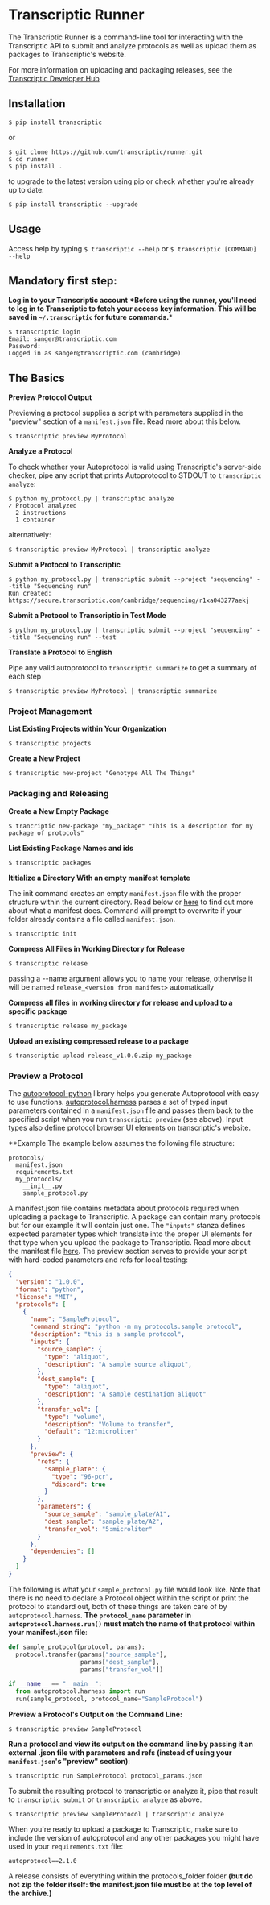 # Transcriptic Runner

The Transcriptic Runner is a command-line tool for interacting with the
Transcriptic API to submit and analyze protocols as well as upload them as packages to Transcriptic's website.

For more information on uploading and packaging releases, see the [Transcriptic Developer Hub](http://developers.transcriptic.com/v1.0/docs/package-creation-quickstart#packaging-and-uploading)


## Installation

```
$ pip install transcriptic
```

or

```
$ git clone https://github.com/transcriptic/runner.git
$ cd runner
$ pip install .
```

to upgrade to the latest version using pip or check whether you're already up to date:
```
$ pip install transcriptic --upgrade
```


## Usage

Access help by typing `$ transcriptic --help` or `$ transcriptic [COMMAND] --help`

## Mandatory first step:
**Log in to your Transcriptic account**
**\*Before using the runner, you'll need to log in to Transcriptic to fetch your
access key information. This will be saved in `~/.transcriptic` for future
commands.**\*

```
$ transcriptic login
Email: sanger@transcriptic.com
Password:
Logged in as sanger@transcriptic.com (cambridge)
```

## The Basics
**Preview Protocol Output**

Previewing a protocol supplies a script with parameters supplied in the "preview" section of a `manifest.json` file.  Read more about this below.
```
$ transcriptic preview MyProtocol
```

**Analyze a Protocol**

To check whether your Autoprotocol is valid using Transcriptic's server-side checker, pipe any script that prints Autoprotocol to STDOUT to `transcriptic analyze`:
```
$ python my_protocol.py | transcriptic analyze
✓ Protocol analyzed
  2 instructions
  1 container
```
alternatively:
```
$ transcriptic preview MyProtocol | transcriptic analyze
```

**Submit a Protocol to Transcriptic**
```
$ python my_protocol.py | transcriptic submit --project "sequencing" --title "Sequencing run"
Run created: https://secure.transcriptic.com/cambridge/sequencing/r1xa043277aekj
```

**Submit a Protocol to Transcriptic in Test Mode**
```
$ python my_protocol.py | transcriptic submit --project "sequencing" --title "Sequencing run" --test
```

**Translate a Protocol to English**

Pipe any valid autoprotocol to `transcriptic summarize` to get a summary of each step
```
$ transcriptic preview MyProtocol | transcriptic summarize
```

### Project Management
**List Existing Projects within Your Organization**
```
$ transcriptic projects
```

**Create a New Project**
```
$ transcriptic new-project "Genotype All The Things"
```

### Packaging and Releasing

**Create a New Empty Package**
```
$ trancriptic new-package "my_package" "This is a description for my package of protocols"
```

**List Existing Package Names and ids**
```
$ transcriptic packages
```

**Ititialize a Directory With an empty manifest template**

The init command creates an empty `manifest.json` file with the proper structure within the current directory.  Read below or [here](https://developers.transcriptic.com/v1.0/docs/the-manifest) to find out more about what a manifest does.   Command will prompt to overwrite if your folder already contains a file called `manifest.json`.
```
$ transcriptic init
```

**Compress All Files in Working Directory for Release**
```
$ transcriptic release
```
passing a --name argument allows you to name your release, otherwise it will be named `release_<version from manifest>` automatically

**Compress all files in working directory for release and upload to a specific package**
```
$ transcriptic release my_package
```

**Upload an existing compressed release to a package**
```
$ transcriptic upload release_v1.0.0.zip my_package
```


### Preview a Protocol

The [autoprotocol-python](https://github.com/autoprotocol/autoprotocol-python) library helps you generate Autoprotocol with easy to use functions. [autoprotocol.harness](https://github.com/autoprotocol/autoprotocol-python/blob/master/autoprotocol/harness.py) parses a set of typed input parameters contained in a `manifest.json` file and passes them back to the specified script when you run `transcriptic preview` (see above).  Input types also define protocol browser UI elements on transcriptic's website.

**Example
The example below assumes the following file structure:
```
protocols/
  manifest.json
  requirements.txt
  my_protocols/
    __init__.py
    sample_protocol.py
```

A manifest.json file contains metadata about protocols required when uploading a package to Transcriptic. A package can contain many protocols but for our example it will contain just one.  The `"inputs"` stanza defines expected parameter types which translate into the proper UI elements for that type when you upload the package to Transcriptic.  Read more about the manifest file [here](http://developers.transcriptic.com/v1.0/docs/the-manifest).  The preview section serves to provide your script with hard-coded parameters and refs for local testing:
```json
{
  "version": "1.0.0",
  "format": "python",
  "license": "MIT",
  "protocols": [
    {
      "name": "SampleProtocol",
      "command_string": "python -m my_protocols.sample_protocol",
      "description": "this is a sample protocol",
      "inputs": {
        "source_sample": {
          "type": "aliquot",
          "description": "A sample source aliquot",
        },
        "dest_sample": {
          "type": "aliquot",
          "description": "A sample destination aliquot"
        },
        "transfer_vol": {
          "type": "volume",
          "description": "Volume to transfer",
          "default": "12:microliter"
        }
      },
      "preview": {
        "refs": {
          "sample_plate": {
            "type": "96-pcr",
            "discard": true
          }
        },
        "parameters": {
          "source_sample": "sample_plate/A1",
          "dest_sample": "sample_plate/A2",
          "transfer_vol": "5:microliter"
        }
      },
      "dependencies": []
    }
  ]
}
```

The following is what your `sample_protocol.py` file would look like.  Note that there is no need to declare a Protocol object within the script or print the protocol to standard out, both of these things are taken care of by `autoprotocol.harness`.  **The `protocol_name` parameter in `autoprotocol.harness.run()` must match the name of that protocol within your manifest.json file**:
```python
def sample_protocol(protocol, params):
  protocol.transfer(params["source_sample"],
                    params["dest_sample"],
                    params["transfer_vol"])

if __name__ == "__main__":
  from autoprotocol.harness import run
  run(sample_protocol, protocol_name="SampleProtocol")
```

**Preview a Protocol's Output on the Command Line:**
```
$ transcriptic preview SampleProtocol
```

**Run a protocol and view its output on the command line by passing it an external .json file with parameters and refs (instead of using your `manifest.json`'s "preview" section)**:
```
$ transcriptic run SampleProtocol protocol_params.json
```

To submit the resulting protocol to transcriptic or analyze it, pipe that result to `transcriptic submit` or `transcriptic analyze` as above.
```
$ transcriptic preview SampleProtocol | transcriptic analyze
```

When you're ready to upload a package to Transcriptic, make sure to include the version of autoprotocol and any other packages you might have used in your `requirements.txt` file:
```
autoprotocol==2.1.0
```

A release consists of everything within the protocols_folder folder **(but do not zip the folder itself: the manifest.json file must be at the top level of the archive.)**


